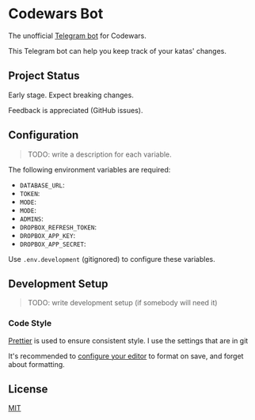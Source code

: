 # Codewars Bot

The unofficial [Telegram bot](https://t.me/codewars_bot) for Codewars.

This Telegram bot can help you keep track of your katas' changes.

## Project Status

Early stage. Expect breaking changes.

Feedback is appreciated (GitHub issues).

## Configuration

> TODO: write a description for each variable.

The following environment variables are required:

- `DATABASE_URL`:
- `TOKEN`:
- `MODE`:
- `MODE`:
- `ADMINS`:
- `DROPBOX_REFRESH_TOKEN`:
- `DROPBOX_APP_KEY`:
- `DROPBOX_APP_SECRET`:

Use `.env.development` (gitignored) to configure these variables.

## Development Setup

> TODO: write development setup (if somebody will need it)

### Code Style

[Prettier](https://prettier.io/) is used to ensure consistent style. I use the settings that are in git

It's recommended to [configure your editor](https://prettier.io/docs/en/editors.html) to format on save, and forget about formatting.

## License

[MIT](./LICENSE)
